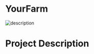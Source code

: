 # YourFarm
![description](https://cdn.discordapp.com/attachments/1234214915905032257/1237322101531344896/logo_yourfarme.png?ex=663b3981&is=6639e801&hm=60ea1484594bad454f65d391e8abdb343cb085b5f9b46e0b146c13bf6abc35bc&)
# Project Description
